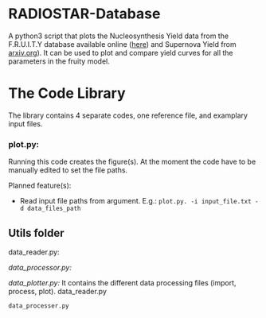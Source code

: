 # RADIOSTAR-Database

A python3 script that plots the Nucleosynthesis Yield data from the F.R.U.I.T.Y database available online ([here](http://fruity.oa-teramo.inaf.it/)) and Supernova Yield from [arxiv.org](https://arxiv.org/abs/1805.09640)). It can be used to plot and compare yield curves for all the parameters in the fruity model.

# The Code Library
The library contains 4 separate codes, one reference file, and examplary input files.

### plot.py: 
Running this code creates the figure(s). At the moment the code have to be manually edited to set the file paths.

Planned feature(s):
- Read input file paths from argument. E.g.:
`plot.py. -i input_file.txt -d data_files_path`



## Utils folder
data_reader.py: 


*data_processor.py:*

*data_plotter.py:*
	It contains the different data processing files (import, process, plot). 
	data_reader.py
	
	
	data_processer.py